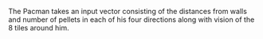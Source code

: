 The Pacman takes an input vector consisting of the distances from walls and number of pellets in each of his four directions along with vision of the 8 tiles around him.
